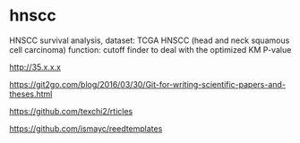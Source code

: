 # hnscc
HNSCC survival analysis, dataset: TCGA HNSCC (head and neck squamous cell carcinoma)
function: cutoff finder to deal with the optimized KM P-value

http://35.x.x.x

https://git2go.com/blog/2016/03/30/Git-for-writing-scientific-papers-and-theses.html

https://github.com/texchi2/rticles

https://github.com/ismayc/reedtemplates
